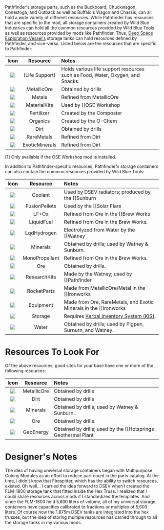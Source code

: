 Pathfinder's storage parts, such as the Buckboard, Chuckwagon, Conestoga, and Outback as well as Buffalo's Wagon and Chassis, can all hold a wide variety of different resources. While Pathfinder has resources that are specific to the mod, all storage containers created by Wild Blue Industries can hold all the common resources provided by Wild Blue Tools as well as resources provided by mods like Pathfinder. Thus, [Deep Space Exploration Vessel's](http://forum.kerbalspaceprogram.com/threads/135717-1-0-4-Deep-Space-Exploration-Vessels-1-0-Build-NASA-Inspired-Ships-In-KSP?p=2225231#post2225231) storage tanks can hold resources defined by Pathfinder, and vice-versa. Listed below are the resources that are specific to Pathfinder:

| Icon            | Resource      | Notes |
| :-------------: |:-------------:|:-------------|
| ![](https://github.com/Angel-125/Pathfinder/wiki/LifeSupport.jpg) | (Life Support)| Holds various life support resources such as Food, Water, Oxygen, and Snacks. |
| ![](https://github.com/Angel-125/Pathfinder/wiki/MetallicOre.jpg) | MetallicOre | Obtained by drills |
| ![](https://github.com/Angel-125/Pathfinder/wiki/Metal.jpg) | Metals      | Refined from MetallicOre |
| ![](https://github.com/Angel-125/Pathfinder/wiki/MaterialKits.jpg) | MaterialKits      | Used by [[OSE Workshop|http://forum.kerbalspaceprogram.com/threads/108234-1-0-2-OSE-Workshop-MKS-KIS-Addon-%28v0-7-3-2015-06-01%29]][1] |    
| ![](https://github.com/Angel-125/Pathfinder/wiki/Fertilizer.jpg) | Fertilizer      | Created by the Composter |
| ![](https://github.com/Angel-125/Pathfinder/wiki/Organics.jpg) | Organics      | Created by the O-Chem |
| ![](https://github.com/Angel-125/Pathfinder/wiki/Dirt.jpg) | Dirt      | Obtained by drills |
| ![](https://github.com/Angel-125/Pathfinder/wiki/RareMetals.jpg) | RareMetals      | Refined from Dirt |
| ![](https://github.com/Angel-125/Pathfinder/wiki/ExoticMinerals.jpg) | ExoticMinerals      | Refined from Dirt |
[1] Only available if the OSE Workshop mod is installed.

In addition to Pathfinder-specific resources, Pathfinder's storage containers can also contain the common resources provided by Wild Blue Tools:

| Icon            | Resource      | Notes |
| :-------------: |:-------------:|:-------------|
| ![](https://github.com/Angel-125/Pathfinder/wiki/Coolant.jpg) | Coolant | Used by DSEV radiators; produced by the [[Sunburn|Sunburn-Fusion-Lab]]. |
| ![](https://github.com/Angel-125/Pathfinder/wiki/FusionPellets.jpg) | FusionPellets | Used by the [[Solar Flare|Solar-Flare-Fusion-Reactor]], DSEV's fusion reactors, and DSEV's Supernova. |
| ![](https://github.com/Angel-125/Pathfinder/wiki/LFO.jpg) | LF+Ox      | Refined from Ore in the [[Brew Works|Brew-Works-ISRU]]. |
| ![](https://github.com/Angel-125/Pathfinder/wiki/LiquidFuel.jpg) | LiquidFuel      | Refined from Ore in the Brew Works. |
| ![](https://github.com/Angel-125/Pathfinder/wiki/LqdHydrogen.jpg) | LqdHydrogen      | Electrolyzed from Water by the [[Watney|Watney-Chemistry-Lab]]. | 
| ![](https://github.com/Angel-125/Pathfinder/wiki/Minerals.jpg) | Minerals      | Obtained by drills; used by Watney & Sunburn. |
| ![](https://github.com/Angel-125/Pathfinder/wiki/Monopropellant.jpg) | MonoPropellant      | Refined from Ore in the Brew Works. |
| ![](https://github.com/Angel-125/Pathfinder/wiki/Ore.jpg) | Ore      | Obtained by drills. |
| ![](https://github.com/Angel-125/Pathfinder/wiki/ResearchKits.jpg) | ResearchKits      | Made by the Watney; used by [[Pathfinder|Pathfinder-Geology-Lab]] & [[TERRAIN|TERRAIN-Geo-Scanner]]. | 
| ![](https://github.com/Angel-125/Pathfinder/wiki/RocketParts.jpg) | RocketParts      | Made from MetallicOre/Metal in the [[Ironworks|Ironworks-Foundry]]. Used to construct and repair modules and vessels. | 
| ![](https://github.com/Angel-125/Pathfinder/wiki/Equipment.jpg) | Equipment      | Made from Ore, RareMetals, and Exotic Minerals in the [[Ironworks|Ironworks-Foundry]]. Used to inflate and configure modules. | 
| ![](https://github.com/Angel-125/Pathfinder/wiki/Storage.jpg) | Storage      | Requires [Kerbal Inventory System (KIS)](http://forum.kerbalspaceprogram.com/threads/113111-1-0-4-Kerbal-Inventory-System-%28KIS%29-1-2-2). | 
| ![](https://github.com/Angel-125/Pathfinder/wiki/Water.jpg) | Water      | Obtained by drills; used by Pigpen, Surnurn, and Watney. | 
# Resources To Look For  
Of the above resources, good sites for your base have one or more of the following resources:  

| Icon            | Resource      | Notes |
| :-------------: |:-------------:|:-------------|
| ![](https://github.com/Angel-125/Pathfinder/wiki/MetallicOre.jpg) | MetallicOre | Obtained by drills |
| ![](https://github.com/Angel-125/Pathfinder/wiki/Dirt.jpg) | Dirt      | Obtained by drills |
| ![](https://github.com/Angel-125/Pathfinder/wiki/Minerals.jpg) | Minerals      | Obtained by drills; used by Watney & Sunburn. |
| ![](https://github.com/Angel-125/Pathfinder/wiki/Ore.jpg) | Ore      | Obtained by drills. |
| ![](https://github.com/Angel-125/Pathfinder/wiki/GeoEnergy.jpg) | GeoEnergy      | Obtained by drills; used by the [[Hotsprings Geothermal Plant|Hot-Springs-Geothermal-Plant]]. |
 
# Designer's Notes  
The idea of having universal storage containers began with Multipurpose Colony Modules as an effort to reduce part count in the parts catalog. At the time, I didn't know that Firespitter, which has the ability to switch resources, existed. Oh well... I carried the idea forward to DSEV when I created the FLM-1800 storage tank that fitted inside the Hex Truss. I realized that I could share resources across mods if I standardized the templates. And since the FLM-1800 held 5,600 liters of volume, all of my universal storage containers have capacities calibrated to fractions or multiples of 5,600 liters. Of course now the 1.875m DSEV tanks are integrated into the hex trusses, but the idea of storing multiple resources has carried through to all the storage tanks in my various mods.